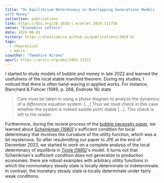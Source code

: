 ```yaml
---
title: "On Equilibrium Determinacy in Overlapping Generations Models
with Money"
collection: publications
link: https://doi.org/10.1016/j.econlet.2024.111758
venue: "Economics Letters"
date: 2024-06-01
history: https://alexisakira.github.io/publications/2024-EL
tags:
  - theoretical
  - macro
coauthor: "Tomohiro Hirano"
wpurl: https://arxiv.org/abs/2403.13222
---
```


I started to study models of bubble and money in late 2022 and learned the usefulness of the local stable manifold theorem. During my studies, I noticed that there is often hand-waving in applied works. For instance, Blanchard & Fishcer (1989, p. 268, Endnote 16) state

>Care must be taken in using a phase diagram to analyze the dynamics of a *difference* equation system. [...] Thus we must check in this case whether the system is indeed saddle point stable [...]. This check is left to the reader.

Furthermore, during the review process of the [bubble necessity paper](https://doi.org/10.1086/732528), we learned about [Scheinkman (1980)](https://researchdatabase.minneapolisfed.org/collections/tx31qh93v)'s sufficient condition for local determinacy that involves the curvature of the utility function, which was a bit mysterious. So after resubmitting our paper to JPE at the end of December 2023, we started to work on a complete analysis of the local determinacy of equilibria in [Tirole (1985)](https://dx.doi.org/10.2307/1913232)'s model. It turns out that Scheinkman's sufficient condition does not generalize to production economies: there are robust examples with arbitrary utility functions in which the nonmonetary steady state is locally determinate or indeterminate. In contrast, the monetary steady state is locally determinate under fairly weak conditions.